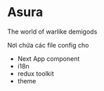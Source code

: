 # Asura 

The world of warlike demigods

Nơi chứa các file config cho 
- Next App component
- i18n
- redux toolkit
- theme